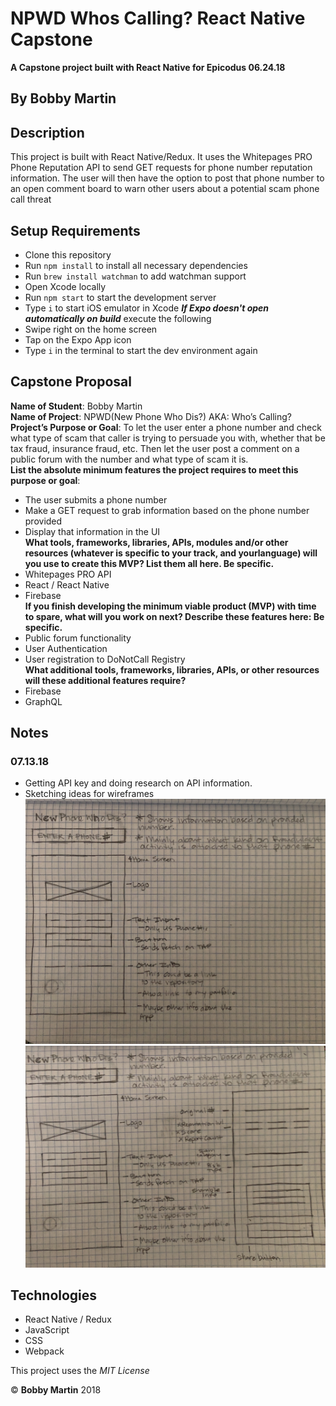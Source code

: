 # NPWD Whos Calling? React Native Capstone
**A Capstone project built with React Native for Epicodus 06.24.18**

## By Bobby Martin

## Description
This project is built with React Native/Redux. It uses the Whitepages PRO Phone Reputation API to send GET requests for phone number reputation information. The user will then have the option to post that phone number to an open comment board to warn other users about a potential scam phone call threat

## Setup Requirements

* Clone this repository
* Run `npm install` to install all necessary dependencies
* Run `brew install watchman` to add watchman support
* Open Xcode locally
* Run `npm start` to start the development server
* Type `i` to start iOS emulator in Xcode
**_If Expo doesn't open automatically on build_** execute the following
* Swipe right on the home screen
* Tap on the Expo App icon
* Type `i` in the terminal to start the dev environment again

## Capstone Proposal
**Name of Student**: Bobby Martin  
**Name of Project**: NPWD(New Phone Who Dis?) AKA: Who’s Calling?  
**Project’s Purpose or Goal**: To let the user enter a phone number and check what type of scam that caller is trying to persuade you with, whether that be tax fraud, insurance fraud, etc. Then let the user post a comment on a public forum with the number and what type of scam it is.  
**List the absolute minimum features the project requires to meet this purpose or goal**:
* The user submits a phone number
* Make a GET request to grab information based on the phone number provided
* Display that information in the UI  
**What tools, frameworks, libraries, APIs, modules and/or other resources (whatever is specific to your track, and yourlanguage) will you use to create this MVP? List them all here. Be specific.**
* Whitepages PRO API
* React / React Native
* Firebase  
**If you finish developing the minimum viable product (MVP) with time to spare, what will you work on next? Describe these features here: Be specific.**
* Public forum functionality
* User Authentication
* User registration to DoNotCall Registry  
**What additional tools, frameworks, libraries, APIs, or other resources will these additional features require?**
* Firebase
* GraphQL

## Notes
### 07.13.18
* Getting API key and doing research on API information.
* Sketching ideas for wireframes
![](assets/first-sketch.jpg)
![](assets/sketch2.jpg)


## Technologies
* React Native / Redux
* JavaScript
* CSS
* Webpack

This project uses the _MIT License_  

&copy; **Bobby Martin** 2018
